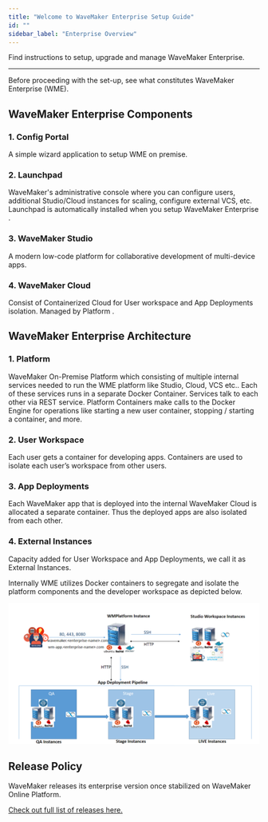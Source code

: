 ```yaml
---
title: "Welcome to WaveMaker Enterprise Setup Guide"
id: ""
sidebar_label: "Enterprise Overview"
---
```


Find instructions to setup, upgrade and manage WaveMaker Enterprise.

---

Before proceeding with the set-up, see what constitutes WaveMaker Enterprise (WME).

## WaveMaker Enterprise Components

### 1. Config Portal 

A simple wizard application to setup WME on premise. 

### 2. Launchpad

WaveMaker's administrative console where you can configure users, additional Studio/Cloud instances for scaling, configure external VCS, etc. Launchpad is automatically installed when you setup WaveMaker Enterprise .

### 3. WaveMaker Studio

A modern low-code platform for collaborative development of multi-device apps. 

### 4. WaveMaker Cloud

Consist of Containerized Cloud for User workspace and App Deployments isolation. Managed by Platform .


## WaveMaker Enterprise Architecture

### 1. Platform 

WaveMaker On-Premise Platform which consisting of multiple internal services needed to run the WME platform like Studio, Cloud, VCS etc.. Each of these services runs in a separate Docker Container. Services talk to each other via REST service. Platform Containers make calls to the Docker Engine for operations like starting a new user container, stopping / starting a container, and more.

### 2. User Workspace

Each user gets a container for developing apps. Containers are used to isolate each user’s workspace from other users. 

### 3. App Deployments

Each WaveMaker app that is deployed into the internal WaveMaker Cloud is allocated a separate container. Thus the deployed apps are also isolated from each other.

### 4. External Instances

Capacity added for User Workspace and App Deployments, we call it as External Instances.

Internally WME utilizes Docker containers to segregate and isolate the platform components and the developer workspace as depicted below. 

[![](/learn/assets/wme-setup/platform-architecture.png)](/learn/assets/wme-setup/platform-architecture.png)


## Release Policy

WaveMaker releases its enterprise version once stabilized on WaveMaker Online Platform. 

[Check out full list of releases here.](/learn/wavemaker-release-notes#current-release-details)